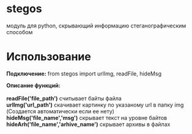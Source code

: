 # stegos
модуль для python, скрывающий информацию стеганографическим способом

# Использование
**Подключение:**
from stegos import urlImg, readFile, hideMsg

**Описание функций:**<br><br>
**readFile('file_path')** считывает байты файла<br>
**urlImg('url_path')** скачивает картинку по указаному url в папку img (Создается автоматически если ее нету)<br>
**hideMsg('file_name','msg')** скрывает текст на уровне байтов <br>
**hideArh('file_name','arhive_name')** скрывает архивы в файлах
